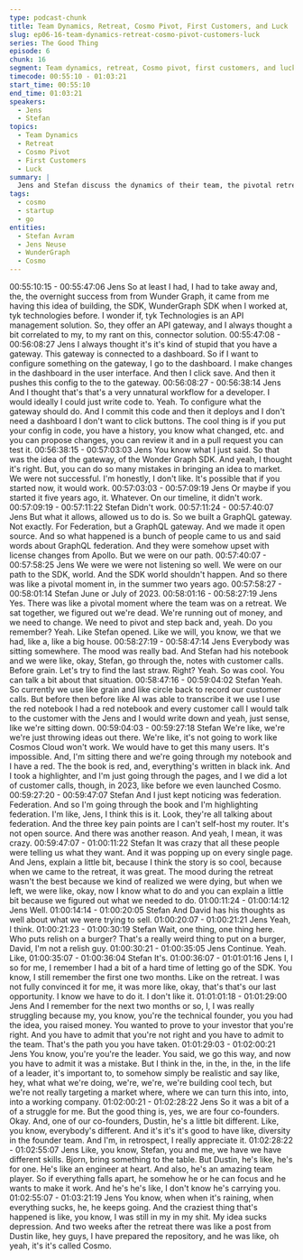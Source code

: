 ```yaml
---
type: podcast-chunk
title: Team Dynamics, Retreat, Cosmo Pivot, First Customers, and Luck
slug: ep06-16-team-dynamics-retreat-cosmo-pivot-customers-luck
series: The Good Thing
episode: 6
chunk: 16
segment: Team dynamics, retreat, Cosmo pivot, first customers, and luck
timecode: 00:55:10 - 01:03:21
start_time: 00:55:10
end_time: 01:03:21
speakers:
  - Jens
  - Stefan
topics:
  - Team Dynamics
  - Retreat
  - Cosmo Pivot
  - First Customers
  - Luck
summary: |
  Jens and Stefan discuss the dynamics of their team, the pivotal retreat that led to the Cosmo pivot, onboarding their first customers, and the role of luck in startup growth and product evolution.
tags:
  - cosmo
  - startup
  - go
entities:
  - Stefan Avram
  - Jens Neuse
  - WunderGraph
  - Cosmo
---
```


00:55:10:15 - 00:55:47:06
Jens
So at least I had, I had to take away and, the, the overnight success from from Wunder Graph, it
came from me having this idea of building, the SDK, WunderGraph SDK when I worked at, tyk
technologies before. I wonder if, tyk Technologies is an API management solution. So, they offer
an API gateway, and I always thought a bit correlated to my, to my rant on this, connector
solution.
00:55:47:08 - 00:56:08:27
Jens
I always thought it's it's kind of stupid that you have a gateway. This gateway is connected to a
dashboard. So if I want to configure something on the gateway, I go to the dashboard. I make
changes in the dashboard in the user interface. And then I click save. And then it pushes this
config to the to the gateway.
00:56:08:27 - 00:56:38:14
Jens
And I thought that's that's a very unnatural workflow for a developer. I would ideally I could just
write code to. Yeah. To configure what the gateway should do. And I commit this code and then
it deploys and I don't need a dashboard I don't want to click buttons. The cool thing is if you put
your config in code, you have a history, you know what changed, etc. and you can propose
changes, you can review it and in a pull request you can test it.
00:56:38:15 - 00:57:03:03
Jens
You know what I just said. So that was the idea of the gateway, of the Wonder Graph SDK. And
yeah, I thought it's right. But, you can do so many mistakes in bringing an idea to market. We
were not successful. I'm honestly, I don't like. It's possible that if you started now, it would work.
00:57:03:03 - 00:57:09:19
Jens
Or maybe if you started it five years ago, it. Whatever. On our timeline, it didn't work.
00:57:09:19 - 00:57:11:22
Stefan
Didn't work.
00:57:11:24 - 00:57:40:07
Jens
But what it allows, allowed us to do is. So we built a GraphQL gateway. Not exactly. For
Federation, but a GraphQL gateway. And we made it open source. And so what happened is a
bunch of people came to us and said words about GraphQL federation. And they were
somehow upset with license changes from Apollo. But we were on our path.
00:57:40:07 - 00:57:58:25
Jens
We were we were not listening so well. We were on our path to the SDK, world. And the SDK
world shouldn't happen. And so there was like a pivotal moment in, in the summer two years
ago.
00:57:58:27 - 00:58:01:14
Stefan
June or July of 2023.
00:58:01:16 - 00:58:27:19
Jens
Yes. There was like a pivotal moment where the team was on a retreat. We sat together, we
figured out we're dead. We're running out of money, and we need to change. We need to pivot
and step back and, yeah. Do you remember? Yeah. Like Stefan opened. Like we will, you know,
we that we had, like a, like a big house.
00:58:27:19 - 00:58:47:14
Jens
Everybody was sitting somewhere. The mood was really bad. And Stefan had his notebook and
we were like, okay, Stefan, go through the, notes with customer calls. Before grain. Let's try to
find the last straw. Right? Yeah. So was cool. You can talk a bit about that situation.
00:58:47:16 - 00:59:04:02
Stefan
Yeah. So currently we use like grain and like circle back to record our customer calls. But before
then before like AI was able to transcribe it we use I use the red notebook I had a red notebook
and every customer call I would talk to the customer with the Jens and I would write down and
yeah, just sense, like we're sitting down.
00:59:04:03 - 00:59:27:18
Stefan
We're like, we're we're just throwing ideas out there. We're like, it's not going to work like
Cosmos Cloud won't work. We would have to get this many users. It's impossible. And, I'm
sitting there and we're going through my notebook and I have a red. The the book is red, and,
everything's written in black ink. And I took a highlighter, and I'm just going through the pages,
and I we did a lot of customer calls, though, in 2023, like before we even launched Cosmo.
00:59:27:20 - 00:59:47:07
Stefan
And I just kept noticing was federation. Federation. And so I'm going through the book and I'm
highlighting federation. I'm like, Jens, I think this is it. Look, they're all talking about federation.
And the three key pain points are I can't self-host my router. It's not open source. And there was
another reason. And yeah, I mean, it was crazy.
00:59:47:07 - 01:00:11:22
Stefan
It was crazy that all these people were telling us what they want. And it was popping up on
every single page. And Jens, explain a little bit, because I think the story is so cool, because
when we came to the retreat, it was great. The mood during the retreat wasn't the best because
we kind of realized we were dying, but when we left, we were like, okay, now I know what to do
and you can explain a little bit because we figured out what we needed to do.
01:00:11:24 - 01:00:14:12
Jens
Well.
01:00:14:14 - 01:00:20:05
Stefan
And David has his thoughts as well about what we were trying to sell.
01:00:20:07 - 01:00:21:21
Jens
Yeah, I think.
01:00:21:23 - 01:00:30:19
Stefan
Wait, one thing, one thing here. Who puts relish on a burger? That's a really weird thing to put
on a burger, David, I'm not a relish guy.
01:00:30:21 - 01:00:35:05
Jens
Continue. Yeah. Like,
01:00:35:07 - 01:00:36:04
Stefan
It's.
01:00:36:07 - 01:01:01:16
Jens
I, I so for me, I remember I had a bit of a hard time of letting go of the SDK. You know, I still
remember the first one two months. Like on the retreat. I was not fully convinced it for me, it was
more like, okay, that's that's our last opportunity. I know we have to do it. I don't like it.
01:01:01:18 - 01:01:29:00
Jens
And I remember for the next two months or so, I, I was really struggling because my, you know,
you're the technical founder, you you had the idea, you raised money. You wanted to prove to
your investor that you're right. And you have to admit that you're not right and you have to admit
to the team. That's the path you you have taken.
01:01:29:03 - 01:02:00:21
Jens
You know, you're you're the leader. You said, we go this way, and now you have to admit it was
a mistake. But I think in the, in the, in the, in the life of a leader, it's important to, to somehow
simply be realistic and say like, hey, what what we're doing, we're, we're, we're building cool
tech, but we're not really targeting a market where, where we can turn this into, into, into a
working company.
01:02:00:21 - 01:02:28:22
Jens
So it was a bit of a of a struggle for me. But the good thing is, yes, we are four co-founders.
Okay. And, one of our co-founders, Dustin, he's a little bit different. Like, you know, everybody's
different. And it's it's it's good to have like, diversity in the founder team. And I'm, in retrospect, I
really appreciate it.
01:02:28:22 - 01:02:55:07
Jens
Like, you know, Stefan, you and me, we have we have different skills. Bjorn, bring something to
the table. But Dustin, he's like, he's for one. He's like an engineer at heart. And also, he's an
amazing team player. So if everything falls apart, he somehow he or he can focus and he wants
to make it work. And he's he's like, I don't know he's carrying you.
01:02:55:07 - 01:03:21:19
Jens
You know, when when it's raining, when everything sucks, he, he keeps going. And the craziest
thing that's happened is like, you know, I was still in my in my shit. My idea sucks depression.
And two weeks after the retreat there was like a post from Dustin like, hey guys, I have prepared
the repository, and he was like, oh yeah, it's it's called Cosmo.